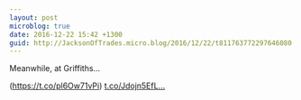 ```yaml
---
layout: post
microblog: true
date: 2016-12-22 15:42 +1300
guid: http://JacksonOfTrades.micro.blog/2016/12/22/t811763772297646080.html
---
```

Meanwhile, at Griffiths...

(https://t.co/pl6Ow71vPi) [t.co/Jdojn5EfL...](https://t.co/Jdojn5EfLw)
